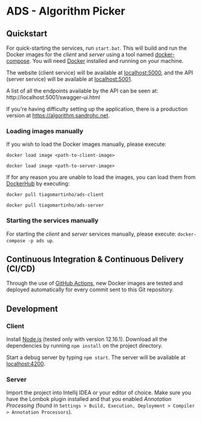 # ADS - Algorithm Picker

## Quickstart

For quick-starting the services, run `start.bat`. This will build and run the Docker images for the _client_ and _server_ using a tool named [docker-compose](https://docs.docker.com/compose/). You will need [Docker](https://www.docker.com/get-started) installed and running on your machine.

The website (client service) will be available at [localhost:5000](http://localhost:5000), and the API (server service) will be available at [localhost:5001](http://localhost:5001).

A list of all the endpoints available by the API can be seen at: http://localhost:5001/swagger-ui.html

If you're having difficulty setting up the application, there is a production version at https://algorithm.sandrohc.net.


### Loading images manually

If you wish to load the Docker images manually, please execute:

`docker load image <path-to-client-image>`

`docker load image <path-to-server-image>`


If for any reason you are unable to load the images, you can load them from [DockerHub](https://hub.docker.com/u/tiagomartinho) by executing:

`docker pull tiagomartinho/ads-client`

`docker pull tiagomartinho/ads-server`


### Starting the services manually

For starting the _client_ and _server_ services manually, please execute: `docker-compose -p ads up`.


## Continuous Integration & Continuous Delivery (CI/CD)

Through the use of [GitHub Actions](https://github.com/tiago-martinho/ads-algorithm-picker/actions), new Docker images are tested and deployed automatically for every commit sent to this Git repository.


## Development

### Client

Install [Node.js](https://nodejs.org) (tested only with version 12.16.1). Download all the dependencies by running `npm install` on the project directory.

Start a debug server by typing `npm start`. The server will be available at [localhost:4200](http://localhost:4200).


### Server

Import the project into Intellij IDEA or your editor of choice. Make sure you have the Lombok plugin installed and that you enabled _Annotation Processing_ (found in `Settings > Build, Execution, Deployment > Compiler > Annotation Processors`).
